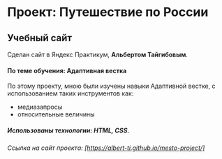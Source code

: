 # Проект: Путешествие по России

## Учебный сайт
Сделан сайт в Яндекс Практикум, __Альбертом Тайгибовым__.
#### По теме обучения: Адаптивная вестка
По этому проекту, мною были изучены навыки Адаптивной вестке, с использованием таких инструментов как:
* медиазапросы
* относительные величины
##### Использованы технологии: HTML, CSS.
###### Ссылка на сайт проекта: [https://albert-ti.github.io/mesto-project/]
